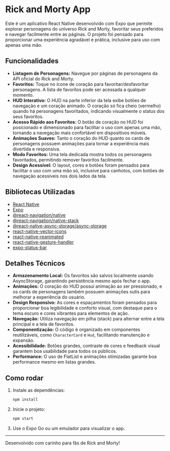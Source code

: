 # Rick and Morty App

Este é um aplicativo React Native desenvolvido com Expo que permite explorar personagens do universo Rick and Morty, favoritar seus preferidos e navegar facilmente entre as páginas. O projeto foi pensado para proporcionar uma experiência agradável e prática, inclusive para uso com apenas uma mão.

## Funcionalidades

- **Listagem de Personagens:** Navegue por páginas de personagens da API oficial do Rick and Morty.
- **Favoritos:** Toque no ícone de coração para favoritar/desfavoritar personagens. A lista de favoritos pode ser acessada a qualquer momento.
- **HUD Interativo:** O HUD na parte inferior da tela exibe botões de navegação e um coração animado. O coração só fica cheio (vermelho) quando há personagens favoritados, indicando visualmente o status dos seus favoritos.
- **Acesso Rápido aos Favoritos:** O botão de coração no HUD foi posicionado e dimensionado para facilitar o uso com apenas uma mão, tornando a navegação mais confortável em dispositivos móveis.
- **Animações Suaves:** Tanto o coração do HUD quanto os cards de personagens possuem animações para tornar a experiência mais divertida e responsiva.
- **Modo Favoritos:** Uma tela dedicada mostra todos os personagens favoritados, permitindo remover favoritos facilmente.
- **Design Acessível:** O layout, cores e botões foram pensados para facilitar o uso com uma mão só, inclusive para canhotos, com botões de navegação acessíveis nos dois lados da tela.

## Bibliotecas Utilizadas

- [React Native](https://reactnative.dev/)
- [Expo](https://expo.dev/)
- [@react-navigation/native](https://reactnavigation.org/)
- [@react-navigation/native-stack](https://reactnavigation.org/docs/native-stack-navigator/)
- [@react-native-async-storage/async-storage](https://react-native-async-storage.github.io/async-storage/)
- [react-native-vector-icons](https://github.com/oblador/react-native-vector-icons)
- [react-native-reanimated](https://docs.swmansion.com/react-native-reanimated/)
- [react-native-gesture-handler](https://docs.swmansion.com/react-native-gesture-handler/)
- [expo-status-bar](https://docs.expo.dev/versions/latest/sdk/status-bar/)

## Detalhes Técnicos

- **Armazenamento Local:** Os favoritos são salvos localmente usando AsyncStorage, garantindo persistência mesmo após fechar o app.
- **Animações:** O coração do HUD possui animação ao ser pressionado, e os cards de personagens também possuem animações sutis para melhorar a experiência do usuário.
- **Design Responsivo:** As cores e espaçamentos foram pensados para proporcionar boa legibilidade e conforto visual, com destaque para o tema escuro e cores vibrantes para elementos de ação.
- **Navegação:** Utiliza navegação em pilha (stack) para alternar entre a tela principal e a tela de favoritos.
- **Componentização:** O código é organizado em componentes reutilizáveis, como `CharacterCard` e `Hud`, facilitando manutenção e expansão.
- **Acessibilidade:** Botões grandes, contraste de cores e feedback visual garantem boa usabilidade para todos os públicos.
- **Performance:** O uso de FlatList e animações otimizadas garante boa performance mesmo em listas grandes.

## Como rodar

1. Instale as dependências:
   ```sh
   npm install
   ```
2. Inicie o projeto:
   ```sh
   npm start
   ```
3. Use o Expo Go ou um emulador para visualizar o app.

---

Desenvolvido com carinho para fãs de Rick and Morty!
